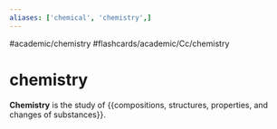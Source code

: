 ```yaml
---
aliases: ['chemical', 'chemistry',]
---
```


#academic/chemistry #flashcards/academic/Cc/chemistry

# chemistry

__Chemistry__ is the study of {{compositions, structures, properties, and changes of substances}}. <!--SR:!2023-04-08,15,250-->
